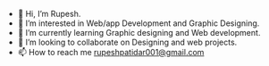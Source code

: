 - 👋 Hi, I’m Rupesh.
- 👀 I’m interested in Web/app Development and Graphic Designing.
- 🌱 I’m currently learning Graphic designing and Web development.
- 💞️ I’m looking to collaborate on Designing and web projects.
- 📫 How to reach me rupeshpatidar001@gmail.com
<!---
Rupesh010/Rupesh010 is a ✨ special ✨ repository because its `README.md` (this file) appears on your GitHub profile.
You can click the Preview link to take a look at your changes.
--->
